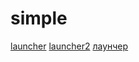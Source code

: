 # simple
[launcher](https://github.com/aastankeev/simple/raw/main/launcher.user.js)
[launcher2](https://github.com/aastankeev/simple/blob/main/raw/main/launcher.js)
[лаунчер](https://raw.githubusercontent.com/aastankeev/simple/main/raw/launcher.js)
